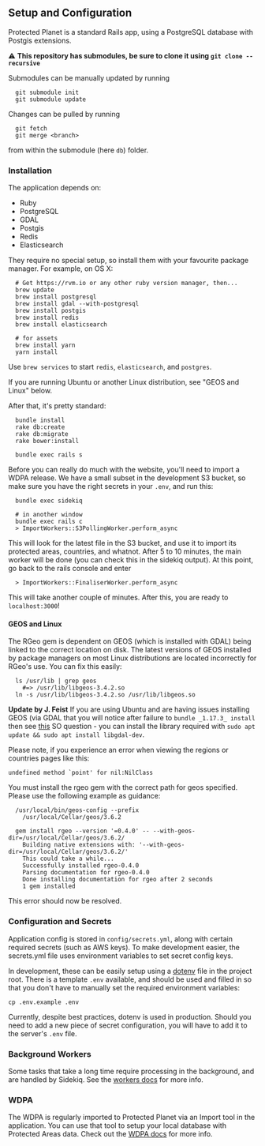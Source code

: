 ## Setup and Configuration

Protected Planet is a standard Rails app, using a PostgreSQL database with
Postgis extensions.

⚠️ **This repository has submodules, be sure to clone it using `git clone --recursive`**

Submodules can be manually updated by running
```
  git submodule init
  git submodule update
```
Changes can be pulled by running
```
  git fetch
  git merge <branch>
```
from within the submodule (here `db`) folder.

### Installation

The application depends on:

* Ruby
* PostgreSQL
* GDAL
* Postgis
* Redis
* Elasticsearch

They require no special setup, so install them with your favourite
package manager. For example, on OS X:

```
  # Get https://rvm.io or any other ruby version manager, then...
  brew update
  brew install postgresql
  brew install gdal --with-postgresql
  brew install postgis
  brew install redis
  brew install elasticsearch

  # for assets
  brew install yarn
  yarn install
```

Use `brew services` to start `redis`, `elasticsearch`, and `postgres`.

If you are running Ubuntu or another Linux distribution, see "GEOS and
Linux" below.

After that, it's pretty standard:

```
  bundle install
  rake db:create
  rake db:migrate
  rake bower:install

  bundle exec rails s
```

Before you can really do much with the website, you'll need to import
a WDPA release. We have a small subset in the development S3 bucket,
so make sure you have the right secrets in your `.env`, and run this:

```
  bundle exec sidekiq

  # in another window
  bundle exec rails c
  > ImportWorkers::S3PollingWorker.perform_async
```

This will look for the latest file in the S3 bucket, and use it to import
its protected areas, countries, and whatnot. After 5 to 10 minutes, the main
worker will be done (you can check this in the sidekiq output). At this point,
go back to the rails console and enter

```
  > ImportWorkers::FinaliserWorker.perform_async
```
This will take another couple of minutes. After this, you are ready to `localhost:3000`!


#### GEOS and Linux

The RGeo gem is dependent on GEOS (which is installed with GDAL) being
linked to the correct location on disk. The latest versions of GEOS
installed by package managers on most Linux distributions are located
incorrectly for RGeo's use. You can fix this easily:

```
  ls /usr/lib | grep geos
    #=> /usr/lib/libgeos-3.4.2.so
  ln -s /usr/lib/libgeos-3.4.2.so /usr/lib/libgeos.so
```

**Update by J. Feist**
If you are using Ubuntu and are having issues installing GEOS (via GDAL that you will notice after failure to `bundle _1.17.3_ install` then see [this](https://stackoverflow.com/questions/12141422/error-gdal-config-not-found) SO question - you can install the library required with `sudo apt update && sudo apt install libgdal-dev`.

Please note, if you experience an error when viewing the regions or countries pages like this:

```
undefined method `point' for nil:NilClass
```

You must install the rgeo gem with the correct path for geos specified. Please use the following example as guidance:

```
  /usr/local/bin/geos-config --prefix
    /usr/local/Cellar/geos/3.6.2

  gem install rgeo --version '=0.4.0' -- --with-geos-dir=/usr/local/Cellar/geos/3.6.2/
    Building native extensions with: '--with-geos-dir=/usr/local/Cellar/geos/3.6.2/'
    This could take a while...
    Successfully installed rgeo-0.4.0
    Parsing documentation for rgeo-0.4.0
    Done installing documentation for rgeo after 2 seconds
    1 gem installed
```

This error should now be resolved.

### Configuration and Secrets

Application config is stored in `config/secrets.yml`, along with certain
required secrets (such as AWS keys). To make development easier, the
secrets.yml file uses environment variables to set secret config keys.

In development, these can be easily setup using a
[dotenv](https://github.com/bkeepers/dotenv) file in the project root.
There is a template `.env` available, and should be used and filled in so
that you don't have to manually set the required environment variables:

```
cp .env.example .env
```

Currently, despite best practices, dotenv is used in production. Should
you need to add a new piece of secret configuration, you will have to
add it to the server's `.env` file.

### Background Workers

Some tasks that take a long time require processing in the background,
and are handled by Sidekiq. See the [workers docs](workers.md) for more
info.

### WDPA

The WDPA is regularly imported to Protected Planet via an Import tool in
the application. You can use that tool to setup your local database with
Protected Areas data. Check out the [WDPA docs](wdpa.md) for more info.

